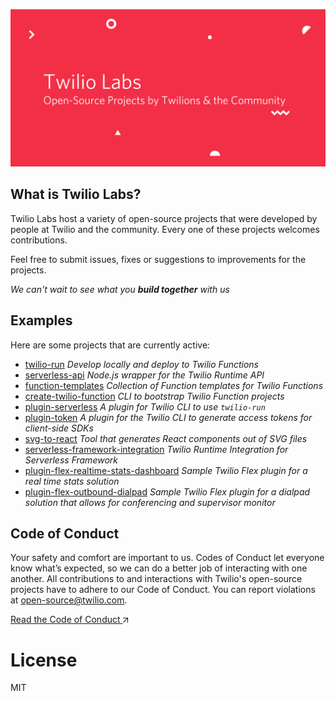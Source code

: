 <p align="center">
  <img alt="Twilio Labs - Open-source projects by Twilio" src="static/header-image.png" />
</p>

## What is Twilio Labs?

Twilio Labs host a variety of open-source projects that were developed by people 
at Twilio and the community. Every one of these projects welcomes contributions.

Feel free to submit issues, fixes or suggestions to improvements for the projects.

*We can't wait to see what you __build together__ with us*

## Examples

Here are some projects that are currently active:

- [twilio-run](https://github.com/twilio-labs/twilio-run)  _Develop locally and deploy to Twilio Functions_
- [serverless-api](https://github.com/twilio-labs/serverless-api)  _Node.js wrapper for the Twilio Runtime API_
- [function-templates](https://github.com/twilio-labs/function-templates)   _Collection of Function templates for Twilio Functions_
- [create-twilio-function](https://github.com/twilio-labs/create-twilio-function)  _CLI to bootstrap Twilio Function projects_
- [plugin-serverless](https://github.com/twilio-labs/plugin-serverless)  _A plugin for Twilio CLI to use `twilio-run`_
- [plugin-token](https://github.com/twilio-labs/plugin-token) _A plugin for the Twilio CLI to generate access tokens for client-side SDKs_
- [svg-to-react](https://github.com/twilio-labs/svg-to-react) _Tool that generates React components out of SVG files_
- [serverless-framework-integration](https://github.com/twilio-labs/serverless-framework-integration) _Twilio Runtime Integration for Serverless Framework_
- [plugin-flex-realtime-stats-dashboard](https://github.com/twilio-labs/plugin-flex-realtime-stats-dashboard) _Sample Twilio Flex plugin for a real time stats solution_
- [plugin-flex-outbound-dialpad](https://github.com/twilio-labs/plugin-flex-outbound-dialpad) _Sample Twilio Flex plugin for a dialpad solution that allows for conferencing and supervisor monitor_


## Code of Conduct

Your safety and comfort are important to us. Codes of Conduct let everyone know what’s expected, so we can do a better job of interacting with one another. All contributions to and interactions with Twilio's open-source projects have to adhere to our Code of Conduct. You can report violations at open-source@twilio.com.

<a class="twlo-link-btn" href="https://github.com/twilio-labs/.github/blob/master/CODE_OF_CONDUCT.md">Read the Code of Conduct <svg class="twlo-icon-interface-link-out" height="8" viewBox="0 0 8 8" width="8" xmlns="http://www.w3.org/2000/svg">
<path d="M8 8H7V1.7L.9 7.9l-.8-.8L6.3 1H0V0h8v8z" fill="currentColor"></path>
</svg></a>

# License

MIT


